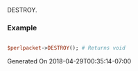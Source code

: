 DESTROY.
### Example

```perl

$perlpacket->DESTROY(); # Returns void
```


Generated On 2018-04-29T00:35:14-07:00